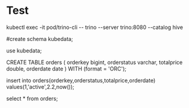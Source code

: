 # Test
kubectl exec -it pod/trino-cli -- trino --server trino:8080 --catalog hive 

#create schema kubedata;

use kubedata;

CREATE TABLE orders (
  orderkey bigint,
  orderstatus varchar,
  totalprice double,
  orderdate date
)
WITH (format = 'ORC');

insert into orders(orderkey,orderstatus,totalprice,orderdate) values(1,'active',2.2,now());

select * from orders;